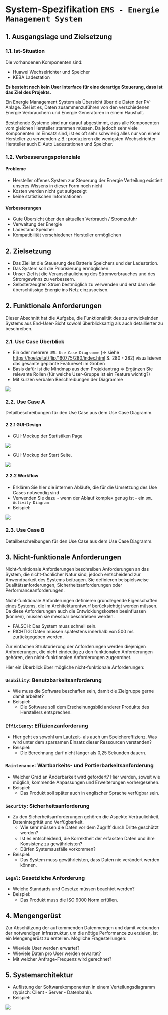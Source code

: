 # System-Spezifikation `EMS - Energie Management System`

## 1. Ausgangslage und Zielsetzung

### 1.1. Ist-Situation
Die vorhandenen Komponenten sind:
- Huawei Wechselrichter und Speicher
- KEBA Ladestation

**Es besteht noch kein User Interface für eine derartige Steuerung, dass ist das Ziel des Projekts.**

Ein Energie Management System als Übersicht über die Daten der PV-Anlage. 
Ziel ist es, Daten zusammenzuführen von den verschiedenen Energie Verbrauchern und Energie Generatoren in einem Haushalt. 

Bestehende Systeme sind nur darauf abgestimmt, dass alle Komponenten vom gleichen Hersteller stammen müssen.
Da jedoch sehr viele Komponenten im Einsatz sind, ist es oft sehr schwierig alles nur von einem Hersteller zu verwenden
z.B.: produzieren die wenigsten Wechselrichter Hersteller auch E-Auto Ladestationen und Speicher.

### 1.2. Verbesserungspotenziale

#### Probleme
- Hersteller offenes System zur Steuerung der Energie Verteilung existiert unseres Wissens in dieser Form noch nicht
- Kosten werden nicht gut aufgezeigt
- keine statistischen Informationen

#### Verbesserungen
- Gute Übersicht über den aktuellen Verbrauch / Stromzufuhr
- Verwaltung der Energie
- Ladestand Speicher
- Kompatibilität verschiedener Hersteller ermöglichen

## 2. Zielsetzung

- Das Ziel ist die Steuerung des Batterie Speichers und der Ladestation.
- Das System soll die Priorisierung ermöglichen.
- Unser Ziel ist die Veranschaulichung des Stromverbrauches und des Stromgewinns zu verbessern.
- Selbsterzeugten Strom bestmöglich zu verwenden und erst dann die überschüssige Energie ins Netz einzuspeisen.


## 2. Funktionale Anforderungen

Dieser Abschnitt hat die Aufgabe, die Funktionalität des zu entwickelnden Systems aus End-User-Sicht sowohl überblicksartig als auch detaillierter zu beschreiben.

### 2.1. Use Case Überblick

- Ein oder mehrere `UML Use Case Diagramme` (=> siehe https://hoelzel.at/flip/160775/280/index.html S. 280 - 282) visualisieren das gesamte geplante Featureset im Groben
- Basis dafür ist die Mindmap aus dem Projektantrag => Ergänzen Sie relevante Rollen (für welche User-Gruppe ist ein Feature wichtig?)
- Mit kurzen verbalen Beschreibungen der Diagramme

<img src="./pics/Usecase-Diagram-EMS.png">

### 2.2. Use Case A

Detailbeschreibungen für den Use Case aus dem Use Case Diagramm.

#### 2.2.1 GUI-Design

- GUI-Mockup der Statistiken Page

<img src="./pics/GUI-Mockup.PNG">


- GUI-Mockup der Start Seite.

<img src="./pics/GUI-MockupMainPage.PNG">


#### 2.2.2 Workflow

- Erklären Sie hier die internen Abläufe, die für die Umsetzung des Use Cases notwendig sind
- Verwenden Sie dazu - wenn der Ablauf komplex genug ist - ein `UML Activity Diagram`
- Beispiel:

<img src="./pics/ACD.jpg">

### 2.3. Use Case B

Detailbeschreibungen für den Use Case aus dem Use Case Diagramm.

## 3. Nicht-funktionale Anforderungen

Nicht-funktionale Anforderungen beschreiben Anforderungen an das System, die nicht-fachlicher Natur sind, jedoch entscheidend zur Anwendbarkeit des Systems beitragen. Sie definieren beispielsweise Qualitätsanforderungen, Sicherheitsanforderungen oder Performanceanforderungen.

Nicht-funktionale Anforderungen definieren grundlegende Eigenschaften eines Systems, die im Architekturentwurf berücksichtigt werden müssen. Da diese Anforderungen auch die Entwicklungskosten beeinflussen (können), müssen sie messbar beschrieben werden.

- FALSCH: Das System muss schnell sein.
- RICHTIG: Daten müssen spätestens innerhalb von 500 ms zurückgegeben werden.

Zur einfachen Strukturierung der Anforderungen werden diejenigen Anforderungen, die nicht eindeutig zu den funktionalen Anforderungen gehören, den nicht-funktionalen Anforderungen zugeordnet.

Hier ein Überblick über mögliche nicht-funktionale Anforderungen:

### `Usability`: Benutzbarkeitsanforderung

- Wie muss die Software beschaffen sein, damit die Zielgruppe gerne damit arbeitet?
- Beispiel:
  - Die Software soll dem Erscheinungsbild anderer Produkte des Herstellers entsprechen.

### `Efficiency`: Effizienzanforderung

- Hier geht es sowohl um Laufzeit- als auch um Speichereffizienz. Was wird unter dem sparsamen Einsatz dieser Ressourcen verstanden?
- Beispiel:
  - Die Berechnung darf nicht länger als 0,25 Sekunden dauern.

### `Maintenance`: Wartbarkeits- und Portierbarkeitsanforderung

- Welcher Grad an Änderbarkeit wird gefordert? Hier werden, soweit wie möglich, kommende Anpassungen und Erweiterungen vorhergesehen.
- Beispiel:
  - Das Produkt soll später auch in englischer Sprache verfügbar sein.

### `Security`: Sicherheitsanforderung

- Zu den Sicherheitsanforderungen gehören die Aspekte Vertraulichkeit, Datenintegrität und Verfügbarkeit.
  - Wie sehr müssen die Daten vor dem Zugriff durch Dritte geschützt werden?
  - Ist es entscheidend, die Korrektheit der erfassten Daten und ihre Konsistenz zu gewährleisten?
  - Dürfen Systemausfälle vorkommen?
- Beispiel:
  - Das System muss gewährleisten, dass Daten nie verändert werden können.

### `Legal`: Gesetzliche Anforderung

- Welche Standards und Gesetze müssen beachtet werden?
- Beispiel:
  - Das Produkt muss die ISO 9000 Norm erfüllen.

## 4. Mengengerüst

Zur Abschätzung der aufkommenden Datenmengen und damit verbunden der notwendigen Infrastruktur, um die nötige Performance zu erzielen, ist ein Mengengerüst zu erstellen. Mögliche Fragestellungen:

- Wieviele User werden erwartet?
- Wieviele Daten pro User werden erwartet?
- Mit welcher Anfrage-Frequenz wird gerechnet?

## 5. Systemarchitektur

- Auflistung der Softwarekomponenten in einem Verteilungsdiagramm (typisch: Client - Server - Datenbank).
- Beispiel:

<img src="./Architektur.jpg">
